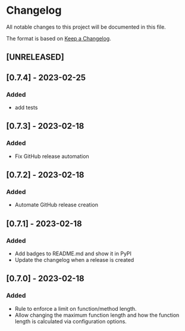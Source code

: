 # Changelog

All notable changes to this project will be documented in this file.

The format is based on [Keep a Changelog](https://keepachangelog.com/en/1.0.0/).

## [UNRELEASED]

## [0.7.4] - 2023-02-25
### Added
- add tests

## [0.7.3] - 2023-02-18
### Added
- Fix GitHub release automation

## [0.7.2] - 2023-02-18
### Added
- Automate GitHub release creation

## [0.7.1] - 2023-02-18
### Added

- Add badges to README.md and show it in PyPI
- Update the changelog when a release is created

## [0.7.0] - 2023-02-18
### Added

- Rule to enforce a limit on function/method length.
- Allow changing the maximum function length and how the function length is calculated via configuration options.
